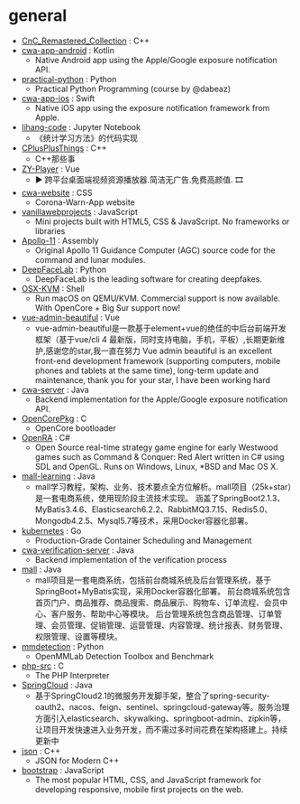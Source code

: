 # general
- [CnC_Remastered_Collection](https://github.com/electronicarts/CnC_Remastered_Collection) : C++
- [cwa-app-android](https://github.com/corona-warn-app/cwa-app-android) : Kotlin
  - Native Android app using the Apple/Google exposure notification API.
- [practical-python](https://github.com/dabeaz-course/practical-python) : Python
  - Practical Python Programming (course by @dabeaz)
- [cwa-app-ios](https://github.com/corona-warn-app/cwa-app-ios) : Swift
  - Native iOS app using the exposure notification framework from Apple.
- [lihang-code](https://github.com/fengdu78/lihang-code) : Jupyter Notebook
  - 《统计学习方法》的代码实现
- [CPlusPlusThings](https://github.com/Light-City/CPlusPlusThings) : C++
  - C++那些事
- [ZY-Player](https://github.com/Hunlongyu/ZY-Player) : Vue
  - ▶️ 跨平台桌面端视频资源播放器.简洁无广告.免费高颜值. 🎞
- [cwa-website](https://github.com/corona-warn-app/cwa-website) : CSS
  - Corona-Warn-App website
- [vanillawebprojects](https://github.com/bradtraversy/vanillawebprojects) : JavaScript
  - Mini projects built with HTML5, CSS & JavaScript. No frameworks or libraries
- [Apollo-11](https://github.com/chrislgarry/Apollo-11) : Assembly
  - Original Apollo 11 Guidance Computer (AGC) source code for the command and lunar modules.
- [DeepFaceLab](https://github.com/iperov/DeepFaceLab) : Python
  - DeepFaceLab is the leading software for creating deepfakes.
- [OSX-KVM](https://github.com/kholia/OSX-KVM) : Shell
  - Run macOS on QEMU/KVM. Commercial support is now available. With OpenCore + Big Sur support now!
- [vue-admin-beautiful](https://github.com/chuzhixin/vue-admin-beautiful) : Vue
  - vue-admin-beautiful是一款基于element+vue的绝佳的中后台前端开发框架（基于vue/cli 4 最新版，同时支持电脑，手机，平板）,长期更新维护,感谢您的star,我一直在努力 Vue admin beautiful is an excellent front-end development framework (supporting computers, mobile phones and tablets at the same time), long-term update and maintenance, thank you for your star, I have been working hard
- [cwa-server](https://github.com/corona-warn-app/cwa-server) : Java
  - Backend implementation for the Apple/Google exposure notification API.
- [OpenCorePkg](https://github.com/acidanthera/OpenCorePkg) : C
  - OpenCore bootloader
- [OpenRA](https://github.com/OpenRA/OpenRA) : C#
  - Open Source real-time strategy game engine for early Westwood games such as Command & Conquer: Red Alert written in C# using SDL and OpenGL. Runs on Windows, Linux, *BSD and Mac OS X.
- [mall-learning](https://github.com/macrozheng/mall-learning) : Java
  - mall学习教程，架构、业务、技术要点全方位解析。mall项目（25k+star）是一套电商系统，使用现阶段主流技术实现。 涵盖了SpringBoot2.1.3、MyBatis3.4.6、Elasticsearch6.2.2、RabbitMQ3.7.15、Redis5.0、Mongodb4.2.5、Mysql5.7等技术，采用Docker容器化部署。
- [kubernetes](https://github.com/kubernetes/kubernetes) : Go
  - Production-Grade Container Scheduling and Management
- [cwa-verification-server](https://github.com/corona-warn-app/cwa-verification-server) : Java
  - Backend implementation of the verification process
- [mall](https://github.com/macrozheng/mall) : Java
  - mall项目是一套电商系统，包括前台商城系统及后台管理系统，基于SpringBoot+MyBatis实现，采用Docker容器化部署。 前台商城系统包含首页门户、商品推荐、商品搜索、商品展示、购物车、订单流程、会员中心、客户服务、帮助中心等模块。 后台管理系统包含商品管理、订单管理、会员管理、促销管理、运营管理、内容管理、统计报表、财务管理、权限管理、设置等模块。
- [mmdetection](https://github.com/open-mmlab/mmdetection) : Python
  - OpenMMLab Detection Toolbox and Benchmark
- [php-src](https://github.com/php/php-src) : C
  - The PHP Interpreter
- [SpringCloud](https://github.com/zhoutaoo/SpringCloud) : Java
  - 基于SpringCloud2.1的微服务开发脚手架，整合了spring-security-oauth2、nacos、feign、sentinel、springcloud-gateway等。服务治理方面引入elasticsearch、skywalking、springboot-admin、zipkin等，让项目开发快速进入业务开发，而不需过多时间花费在架构搭建上。持续更新中
- [json](https://github.com/nlohmann/json) : C++
  - JSON for Modern C++
- [bootstrap](https://github.com/twbs/bootstrap) : JavaScript
  - The most popular HTML, CSS, and JavaScript framework for developing responsive, mobile first projects on the web.
